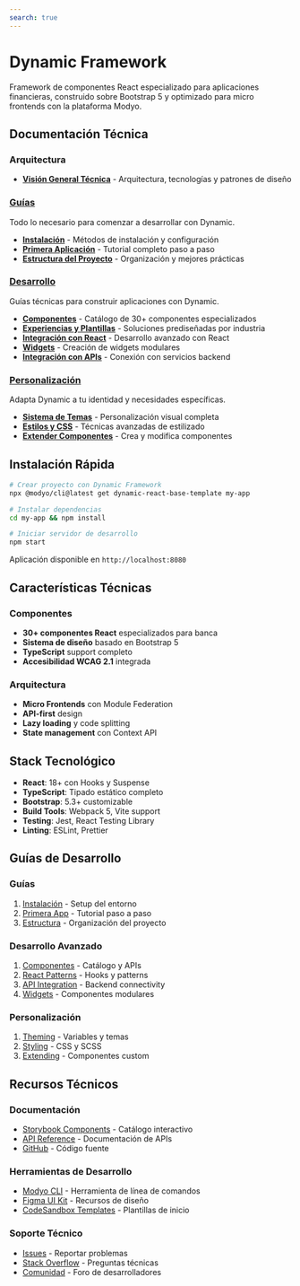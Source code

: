 ```yaml
---
search: true
---
```


# Dynamic Framework

Framework de componentes React especializado para aplicaciones financieras, construido sobre Bootstrap 5 y optimizado para micro frontends con la plataforma Modyo.

## Documentación Técnica

### Arquitectura
- **[Visión General Técnica](overview.html)** - Arquitectura, tecnologías y patrones de diseño

### [Guías](getting-started/)
Todo lo necesario para comenzar a desarrollar con Dynamic.

- **[Instalación](getting-started/installation.html)** - Métodos de instalación y configuración
- **[Primera Aplicación](getting-started/first-app.html)** - Tutorial completo paso a paso
- **[Estructura del Proyecto](getting-started/project-structure.html)** - Organización y mejores prácticas

### [Desarrollo](development/)
Guías técnicas para construir aplicaciones con Dynamic.

- **[Componentes](development/components.html)** - Catálogo de 30+ componentes especializados
- **[Experiencias y Plantillas](development/experiences.html)** - Soluciones prediseñadas por industria
- **[Integración con React](development/react-integration.html)** - Desarrollo avanzado con React
- **[Widgets](development/widgets.html)** - Creación de widgets modulares
- **[Integración con APIs](development/api-integration.html)** - Conexión con servicios backend

### [Personalización](customization/)
Adapta Dynamic a tu identidad y necesidades específicas.

- **[Sistema de Temas](customization/theming.html)** - Personalización visual completa
- **[Estilos y CSS](customization/styling.html)** - Técnicas avanzadas de estilizado
- **[Extender Componentes](customization/extending.html)** - Crea y modifica componentes

## Instalación Rápida

```bash
# Crear proyecto con Dynamic Framework
npx @modyo/cli@latest get dynamic-react-base-template my-app

# Instalar dependencias
cd my-app && npm install

# Iniciar servidor de desarrollo
npm start
```

Aplicación disponible en `http://localhost:8080`

## Características Técnicas

### Componentes
- **30+ componentes React** especializados para banca
- **Sistema de diseño** basado en Bootstrap 5
- **TypeScript** support completo
- **Accesibilidad WCAG 2.1** integrada

### Arquitectura
- **Micro Frontends** con Module Federation
- **API-first** design
- **Lazy loading** y code splitting
- **State management** con Context API

## Stack Tecnológico

- **React**: 18+ con Hooks y Suspense
- **TypeScript**: Tipado estático completo
- **Bootstrap**: 5.3+ customizable
- **Build Tools**: Webpack 5, Vite support
- **Testing**: Jest, React Testing Library
- **Linting**: ESLint, Prettier

## Guías de Desarrollo

### Guías
1. [Instalación](getting-started/installation.html) - Setup del entorno
2. [Primera App](getting-started/first-app.html) - Tutorial paso a paso
3. [Estructura](getting-started/project-structure.html) - Organización del proyecto

### Desarrollo Avanzado
1. [Componentes](development/components.html) - Catálogo y APIs
2. [React Patterns](development/react-integration.html) - Hooks y patterns
3. [API Integration](development/api-integration.html) - Backend connectivity
4. [Widgets](development/widgets.html) - Componentes modulares

### Personalización
1. [Theming](customization/theming.html) - Variables y temas
2. [Styling](customization/styling.html) - CSS y SCSS
3. [Extending](customization/extending.html) - Componentes custom

## Recursos Técnicos

### Documentación
- [Storybook Components](https://react.dynamicframework.dev) - Catálogo interactivo
- [API Reference](https://dynamic.modyo.com/docs/api) - Documentación de APIs
- [GitHub](https://github.com/modyo/dynamic-framework) - Código fuente

### Herramientas de Desarrollo
- [Modyo CLI](https://www.npmjs.com/package/@modyo/cli) - Herramienta de línea de comandos
- [Figma UI Kit](https://figma.com/@modyo) - Recursos de diseño
- [CodeSandbox Templates](https://codesandbox.io/s/dynamic-framework) - Plantillas de inicio

### Soporte Técnico
- [Issues](https://github.com/modyo/dynamic-framework/issues) - Reportar problemas
- [Stack Overflow](https://stackoverflow.com/questions/tagged/dynamic-framework) - Preguntas técnicas
- [Comunidad](https://community.modyo.com) - Foro de desarrolladores